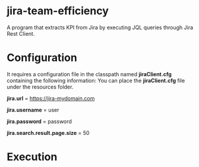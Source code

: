 jira-team-efficiency
============
A program that extracts KPI from Jira by executing JQL queries through Jira Rest Client.

Configuration
=

It requires a configuration file in the classpath named **jiraClient.cfg** containing the following information:
You can place the **jiraClient.cfg** file under the resources folder.

**jira.url** = https://jira-mydomain.com

**jira.username** = user

**jira.password** = password

**jira.search.result.page.size** = 50


Execution
=
